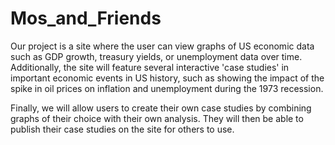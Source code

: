 # Mos_and_Friends

Our project is a site where the user can view graphs of US economic data 
such as GDP growth, treasury yields, or unemployment data over time. 
Additionally, the site will feature several interactive 'case studies' in
important economic events in US history, such as showing the impact of the
spike in oil prices on inflation and unemployment during the 1973 recession.

Finally, we will allow users to create their own case studies by combining
graphs of their choice with their own analysis. They will then be able to
publish their case studies on the site for others to use.
